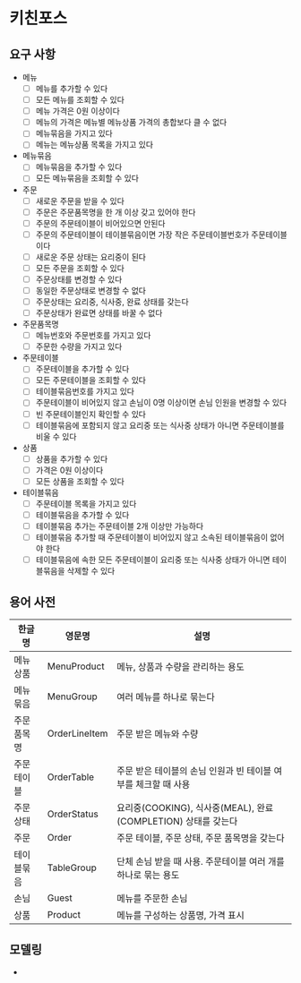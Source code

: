 # 키친포스

## 요구 사항

- 메뉴
    - [ ] 메뉴를 추가할 수 있다
    - [ ] 모든 메뉴를 조회할 수 있다
    - [ ] 메뉴 가격은 0원 이상이다
    - [ ] 메뉴의 가격은 메뉴별 메뉴상품 가격의 총합보다 클 수 없다
    - [ ] 메뉴묶음을 가지고 있다
    - [ ] 메뉴는 메뉴상품 목록을 가지고 있다

- 메뉴묶음
    - [ ] 메뉴묶음을 추가할 수 있다
    - [ ] 모든 메뉴묶음을 조회할 수 있다

- 주문
    - [ ] 새로운 주문을 받을 수 있다
    - [ ] 주문은 주문품목명을 한 개 이상 갖고 있어야 한다
    - [ ] 주문의 주문테이블이 비어있으면 안된다
    - [ ] 주문의 주문테이블이 테이블묶음이면 가장 작은 주문테이블번호가 주문테이블이다
    - [ ] 새로운 주문 상태는 요리중이 된다
    - [ ] 모든 주문을 조회할 수 있다
    - [ ] 주문상태를 변경할 수 있다
    - [ ] 동일한 주문상태로 변경할 수 없다
    - [ ] 주문상태는 요리중, 식사중, 완료 상태를 갖는다
    - [ ] 주문상태가 완료면 상태를 바꿀 수 없다 

- 주문품목명
    - [ ] 메뉴번호와 주문번호를 가지고 있다
    - [ ] 주문한 수량을 가지고 있다

- 주문테이블
    - [ ] 주문테이블을 추가할 수 있다
    - [ ] 모든 주문테이블을 조회할 수 있다
    - [ ] 테이블묶음번호를 가지고 있다
    - [ ] 주문테이블이 비어있지 않고 손님이 0명 이상이면 손님 인원을 변경할 수 있다
    - [ ] 빈 주문테이블인지 확인할 수 있다
    - [ ] 테이블묶음에 포함되지 않고 요리중 또는 식사중 상태가 아니면 주문테이블를 비울 수 있다

- 상품
    - [ ] 상품을 추가할 수 있다
    - [ ] 가격은 0원 이상이다
    - [ ] 모든 상품을 조회할 수 있다

- 테이블묶음
    - [ ] 주문테이블 목록을 가지고 있다
    - [ ] 테이블묶음을 추가할 수 있다
    - [ ] 테이블묶음 추가는 주문테이블 2개 이상만 가능하다
    - [ ] 테이블묶음 추가할 때 주문테이블이 비어있지 않고 소속된 테이블묶음이 없어야 한다
    - [ ] 테이블묶음에 속한 모든 주문테이블이 요리중 또는 식사중 상태가 아니면 테이블묶음을 삭제할 수 있다

## 용어 사전

| 한글명 | 영문명 | 설명 |
| --- | --- | --- |
| 메뉴상품 | MenuProduct | 메뉴, 상품과 수량을 관리하는 용도 |
| 메뉴묶음 | MenuGroup | 여러 메뉴를 하나로 묶는다 |
| 주문품목명 | OrderLineItem | 주문 받은 메뉴와 수량 |
| 주문테이블 | OrderTable | 주문 받은 테이블의 손님 인원과 빈 테이블 여부를 체크할 때 사용 |
| 주문상태 | OrderStatus | 요리중(COOKING), 식사중(MEAL), 완료(COMPLETION) 상태를 갖는다 |
| 주문 | Order | 주문 테이블, 주문 상태, 주문 품목명을 갖는다 |
| 테이블묶음 | TableGroup | 단체 손님 받을 때 사용. 주문테이블 여러 개를 하나로 묶는 용도 |
| 손님 | Guest | 메뉴를 주문한 손님 |
| 상품 | Product | 메뉴를 구성하는 상품명, 가격 표시 |

## 모델링

- 
